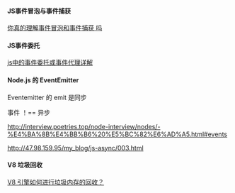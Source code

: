 #### JS事件冒泡与事件捕获

[你真的理解事件冒泡和事件捕获 吗](https://juejin.im/post/6844903834075021326)

#### JS事件委托

[js中的事件委托或事件代理详解](https://juejin.im/post/6844903589052153869)

#### Node.js 的 EventEmitter

Eventemitter 的 emit 是同步

事件 ！== 异步

http://interview.poetries.top/node-interview/nodes/-%E4%BA%8B%E4%BB%B6%20%E5%BC%82%E6%AD%A5.html#events

http://47.98.159.95/my_blog/js-async/003.html

#### V8 垃圾回收

[V8 引擎如何进行垃圾内存的回收？](http://47.98.159.95/my_blog/js-v8/002.html)